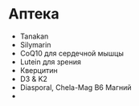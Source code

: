 # Аптека

- Tanakan
- Silymarin
- CoQ10 для сердечной мышцы
- Lutein для зрения
- Кверцитин
- D3 & K2
- Diasporal, Chela-Mag B6 Магний
- 